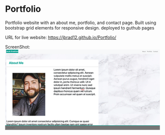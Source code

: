 # Portfolio

Portfolio website with an about me, portfolio, and contact page. Built using bootstrap grid elements for responsive design.
deployed to guthub pages

URL for live website: https://jbrad12.github.io/Portfolio/

ScreenShot: ![screenshot portfolio](/screenshot_portfolio.png?raw=true) 